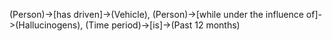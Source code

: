 (Person)->[has driven]->(Vehicle), (Person)->[while under the influence of]->(Hallucinogens), (Time period)->[is]->(Past 12 months)